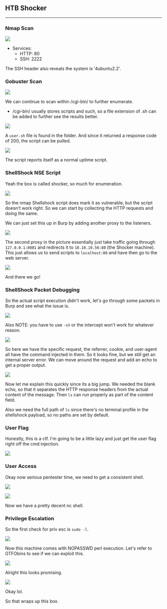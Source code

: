 ## HTB Shocker
---



### Nmap Scan

![](/docs/images/shocker1.png)

- Services: 
    - HTTP: 80
    - SSH: 2222

The SSH header also reveals the system is '4ubuntu2.2'.



### Gobuster Scan

![](/docs/images/shocker10.png)

We can continue to scan within /cgi-bin/ to further enumerate.
- /cgi-bin/ usually stores scripts and such, so a file extension of .sh can be added to further see the results better.

![](/docs/images/shocker11.png)

A `user.sh` file is found in the folder. And since it returned a response code of 200, the script can be pulled.


![](/docs/images/shocker12.png)

The script reports itself as a normal uptime script.




### ShellShock NSE Script

Yeah the box is called shocker, so much for enumeration.


![](/docs/images/shocker13.png)

So the nmap Shellshock script does mark it as vulnerable, but the script doesn't work right. So we can start by collecting the HTTP requests and doing the same.


We can just set this up in Burp by adding another proxy to the listeners.

![](/docs/images/shocker14.png)

The second proxy in the picture essentially just take traffic going through `127.0.0.1:8081` and redirects it to `10.10.10.56:80` (the Shocker machine). This just allows us to send scripts to `localhost:80` and have then go to the web server. 


![](/docs/images/shocker15.png)

And there we go!


### ShellShock Packet Debugging

So the actual script execution didn't work, let's go through some packets in Burp and see what the issue is.


![](/docs/images/shocker16.png)

Also NOTE: you have to use `-sV` or the intercept won't work for whatever reason.


![](/docs/images/shocker2.png)

So here we have the specific request, the referrer, cookie, and user-agent all have the command injected in them. So it looks fine, but we still get an internal server error. We can move around the request and add an echo to get a proper output. 

![](/docs/images/shocker3.png)


Now let me explain this quickly since its a big jump. We needed the blank echo, so that it separates the HTTP response headers from the actual content of the message. Then `ls` can run properly as part of the content field.

Also we need the full path of `ls` since there's no terminal profile in the shellshock payload, so no paths are set by default.


### User Flag

Honestly, this is a ctf. I'm going to be a little lazy and just get the user flag right off the cmd injection. 

![](S/docs/images/shocker4.png)


### User Access

Okay now serious pentester time, we need to get a consistent shell. 

![](/docs/images/shocker5.png)

![](/docs/images/shocker6.png)

Now we have a pretty decent nc shell. 


### Privilege Escalation

So the first check for priv esc is `sudo -l`.

![](/docs/images/shocker7.png)

Now this machine comes with NOPASSWD perl execution. Let's refer to GTFObins to see if we can exploit this.

![](/docs/images/shocker8.png)

Alright this looks promising.

![](/docs/images/shocker9.png)

Okay lol.

So that wraps up this box.